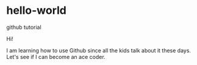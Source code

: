# hello-world
github tutorial

Hi!

I am learning how to use Github since all the kids talk about it these days. Let's see if I can become an ace coder.
